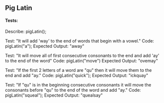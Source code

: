## Pig Latin

#### Tests:
  
Describe: pigLatin();

Test: "It will add 'way' to the end of words that begin with a vowel."
Code: pigLatin("a");
Expected Output: "away"

Test: "It will move all of first consecutive consonants to the end and add 'ay' to the end of the word"
Code: pigLatin("move")
Expected Output: "ovemay"

Test: "If the first 2 letters of a word are "qu" then it will move them to the end and add "ay."
Code: pigLatin("quick");
Expected Output: "ickquay"

Test: "If "qu" is in the beginning consecutive consonants it will move the consonants before "qu" to the end of the word and add "ay."
Code: pigLatin("squeal");
Expected Output: "quealsay"